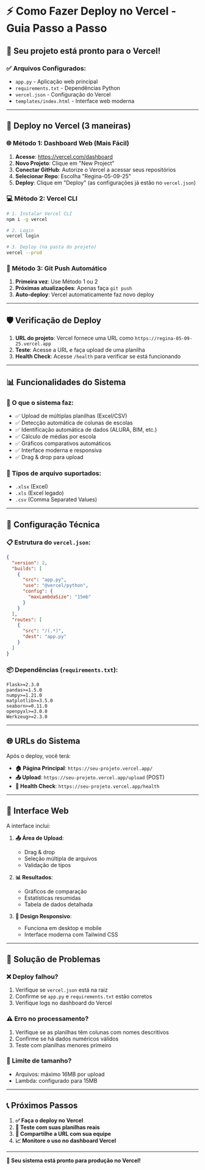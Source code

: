 # ⚡ Como Fazer Deploy no Vercel - Guia Passo a Passo

## 🎯 Seu projeto está pronto para o Vercel!

### ✅ Arquivos Configurados:
- `app.py` - Aplicação web principal
- `requirements.txt` - Dependências Python
- `vercel.json` - Configuração do Vercel
- `templates/index.html` - Interface web moderna

---

## 🚀 Deploy no Vercel (3 maneiras)

### 🌐 Método 1: Dashboard Web (Mais Fácil)

1. **Acesse**: https://vercel.com/dashboard
2. **Novo Projeto**: Clique em "New Project"
3. **Conectar GitHub**: Autorize o Vercel a acessar seus repositórios
4. **Selecionar Repo**: Escolha "Regina-05-09-25"
5. **Deploy**: Clique em "Deploy" (as configurações já estão no `vercel.json`)

### 💻 Método 2: Vercel CLI

```bash
# 1. Instalar Vercel CLI
npm i -g vercel

# 2. Login
vercel login

# 3. Deploy (na pasta do projeto)
vercel --prod
```

### 🔄 Método 3: Git Push Automático

1. **Primeira vez**: Use Método 1 ou 2
2. **Próximas atualizações**: Apenas faça `git push`
3. **Auto-deploy**: Vercel automaticamente faz novo deploy

---

## 🛡️ Verificação de Deploy

1. **URL do projeto**: Vercel fornece uma URL como `https://regina-05-09-25.vercel.app`
2. **Teste**: Acesse a URL e faça upload de uma planilha
3. **Health Check**: Acesse `/health` para verificar se está funcionando

---

## 📊 Funcionalidades do Sistema

### 🎯 O que o sistema faz:
- ✅ Upload de múltiplas planilhas (Excel/CSV)
- ✅ Detecção automática de colunas de escolas
- ✅ Identificação automática de dados (ALURA, BIM, etc.)
- ✅ Cálculo de médias por escola
- ✅ Gráficos comparativos automáticos
- ✅ Interface moderna e responsiva
- ✅ Drag & drop para upload

### 📁 Tipos de arquivo suportados:
- `.xlsx` (Excel)
- `.xls` (Excel legado)
- `.csv` (Comma Separated Values)

---

## 🔧 Configuração Técnica

### 📋 Estrutura do `vercel.json`:
```json
{
  "version": 2,
  "builds": [
    {
      "src": "app.py",
      "use": "@vercel/python",
      "config": {
        "maxLambdaSize": "15mb"
      }
    }
  ],
  "routes": [
    {
      "src": "/(.*)",
      "dest": "app.py"
    }
  ]
}
```

### 📦 Dependências (`requirements.txt`):
```
Flask>=2.3.0
pandas>=1.5.0
numpy>=1.21.0
matplotlib>=3.5.0
seaborn>=0.11.0
openpyxl>=3.0.0
Werkzeug>=2.3.0
```

---

## 🌐 URLs do Sistema

Após o deploy, você terá:

- **🏠 Página Principal**: `https://seu-projeto.vercel.app/`
- **📤 Upload**: `https://seu-projeto.vercel.app/upload` (POST)
- **💚 Health Check**: `https://seu-projeto.vercel.app/health`

---

## 🎨 Interface Web

A interface inclui:

1. **📤 Área de Upload**:
   - Drag & drop
   - Seleção múltipla de arquivos
   - Validação de tipos

2. **📊 Resultados**:
   - Gráficos de comparação
   - Estatísticas resumidas
   - Tabela de dados detalhada

3. **🎯 Design Responsivo**:
   - Funciona em desktop e mobile
   - Interface moderna com Tailwind CSS

---

## 🐛 Solução de Problemas

### ❌ Deploy falhou?
1. Verifique se `vercel.json` está na raiz
2. Confirme se `app.py` e `requirements.txt` estão corretos
3. Verifique logs no dashboard do Vercel

### ⚠️ Erro no processamento?
1. Verifique se as planilhas têm colunas com nomes descritivos
2. Confirme se há dados numéricos válidos
3. Teste com planilhas menores primeiro

### 🔧 Limite de tamanho?
- Arquivos: máximo 16MB por upload
- Lambda: configurado para 15MB

---

## 📞 Próximos Passos

1. **✅ Faça o deploy no Vercel**
2. **🧪 Teste com suas planilhas reais**
3. **🔄 Compartilhe a URL com sua equipe**
4. **📈 Monitore o uso no dashboard Vercel**

---

**🎉 Seu sistema está pronto para produção no Vercel!**
